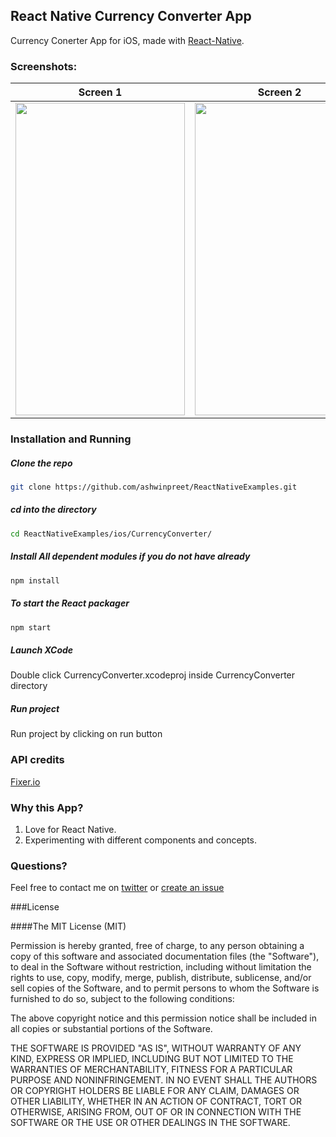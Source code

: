 ## React Native Currency Converter App

Currency Conerter App for iOS, made with [React-Native](https://github.com/facebook/react-native).

### Screenshots:  
Screen 1                   |   Screen 2                
:-------------------------:|:-------------------------:
<img src="http://ashwinpreet.github.io/react-native/CurrencyConverterApp/ScreenShots/screen1.png" height="500"  width="271"/>  | <img src="http://ashwinpreet.github.io/react-native/CurrencyConverterApp/ScreenShots/screen2.png" height="500"  width="271"/>


### Installation and Running
##### Clone the repo
```bash
git clone https://github.com/ashwinpreet/ReactNativeExamples.git
```
##### cd into the directory
```bash
cd ReactNativeExamples/ios/CurrencyConverter/
```
##### Install All dependent modules if you do not have already
```bash
npm install
```
##### To start the React packager
```bash
npm start
```
##### Launch XCode
Double click CurrencyConverter.xcodeproj inside CurrencyConverter directory

##### Run project
Run project by clicking on run button

### API credits
[Fixer.io](http://fixer.io/)

### Why this App?
1. Love for React Native.
2. Experimenting with different components and concepts.
 

### Questions?
Feel free to contact me on [twitter](https://twitter.com/ashwinpreet) or [create an issue](https://github.com/ashwinpreet/ReactNativeExamples/issues/new)

###License

####The MIT License (MIT)

Permission is hereby granted, free of charge, to any person obtaining a copy
of this software and associated documentation files (the "Software"), to deal
in the Software without restriction, including without limitation the rights
to use, copy, modify, merge, publish, distribute, sublicense, and/or sell
copies of the Software, and to permit persons to whom the Software is
furnished to do so, subject to the following conditions:

The above copyright notice and this permission notice shall be included in
all copies or substantial portions of the Software.

THE SOFTWARE IS PROVIDED "AS IS", WITHOUT WARRANTY OF ANY KIND, EXPRESS OR
IMPLIED, INCLUDING BUT NOT LIMITED TO THE WARRANTIES OF MERCHANTABILITY,
FITNESS FOR A PARTICULAR PURPOSE AND NONINFRINGEMENT. IN NO EVENT SHALL THE
AUTHORS OR COPYRIGHT HOLDERS BE LIABLE FOR ANY CLAIM, DAMAGES OR OTHER
LIABILITY, WHETHER IN AN ACTION OF CONTRACT, TORT OR OTHERWISE, ARISING FROM,
OUT OF OR IN CONNECTION WITH THE SOFTWARE OR THE USE OR OTHER DEALINGS IN
THE SOFTWARE.

